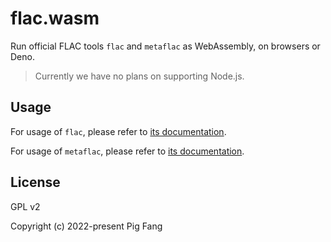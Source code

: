 # flac.wasm

Run official FLAC tools `flac` and `metaflac` as WebAssembly, on browsers or Deno.

> Currently we have no plans on supporting Node.js.

## Usage

For usage of `flac`, please refer to [its documentation](./wasm/flac/README.md).

For usage of `metaflac`, please refer to [its documentation](./wasm/metaflac/README.md).

## License

GPL v2

Copyright (c) 2022-present Pig Fang
